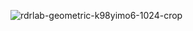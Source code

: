 ![rdrlab-geometric-k98yimo6-1024-crop](https://user-images.githubusercontent.com/3010/87003665-f7dd3e80-c1b3-11ea-85a4-4d7f894dad20.jpg)
